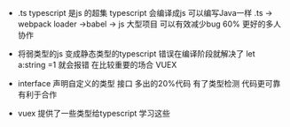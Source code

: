 - .ts
  typescript 是js 的超集
  typescript 会编译成js
  可以编写Java一样
  .ts -> webpack loader ->babel -> js
  大型项目 可以有效减少bug 60%
  更好的多人协作

- 将弱类型的js 变成静态类型的typescript
  错误在编译阶段就解决了 
  let a:string =1 就会报错
  在比较重要的场合   VUEX

- interface 声明自定义的类型 接口
  多出的20%代码  有了类型检测 代码更可靠
  有利于合作

- vuex 提供了一些类型给typescript  学习这些